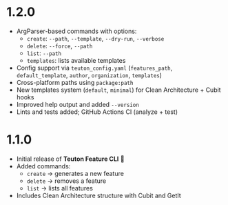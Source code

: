 # 1.2.0

- ArgParser-based commands with options:
  - `create`: `--path`, `--template`, `--dry-run`, `--verbose`
  - `delete`: `--force`, `--path`
  - `list`: `--path`
  - `templates`: lists available templates
- Config support via `teuton_config.yaml` (`features_path`, `default_template`, `author`, `organization`, `templates`)
- Cross-platform paths using `package:path`
- New templates system (`default`, `minimal`) for Clean Architecture + Cubit hooks
- Improved help output and added `--version`
- Lints and tests added; GitHub Actions CI (analyze + test)

# 1.1.0

- Initial release of **Teuton Feature CLI** 🎉
- Added commands:
  - `create` → generates a new feature
  - `delete` → removes a feature
  - `list` → lists all features
- Includes Clean Architecture structure with Cubit and GetIt
